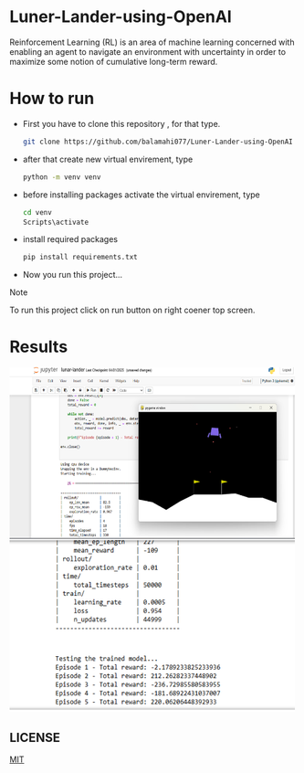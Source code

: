 # Luner-Lander-using-OpenAI
<p>Reinforcement Learning (RL) is an area of machine learning concerned with 
enabling an agent to navigate an environment with uncertainty in order to maximize some notion 
of cumulative long-term reward.</p>

# How to run
- First you have to clone this repository , for that type.
  ```bash
  git clone https://github.com/balamahi077/Luner-Lander-using-OpenAI
  ```
- after that create new virtual envirement, type
  ```bash
  python -m venv venv
  ```
- before installing packages activate the virtual envirement, type
  ```bash
  cd venv
  Scripts\activate
  ```
- install required packages
  ```bash
  pip install requirements.txt
  ```
- Now you run this project...
  
>[!NOTE]
>To run this project click on run button on right coener top screen.

# Results
<img src="Screenshot 2025-04-28 221820.png" alt="Alt text" width="500" height="300">
<img src="Screenshot 2025-04-28 221642.png" alt="Alt text" width="500" height="300">

## LICENSE
[MIT](LICENSE)
